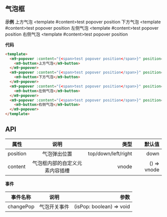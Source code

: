 ## 气泡框

**示例**
<m9-popover position="top">
  <m9-button type="pure">上方气泡</m9-button>
  <template #content><span>test popover position</span></template>
</m9-popover>
<m9-popover position="down">
  <m9-button type="pure">下方气泡</m9-button>
  <template #content><span>test popover position</span></template>
</m9-popover>
<m9-popover position="left">
  <m9-button type="pure">左侧气泡</m9-button>
  <template #content><span>test popover position</span></template>
</m9-popover>
<m9-popover position="right">
  <m9-button type="pure">右侧气泡</m9-button>
  <template #content><span>test popover position</span></template>
</m9-popover>

**代码**

```html
<template>
  <m9-popover :content="{<span>test popover position</span>}" position="top">
    <m9-button>上方气泡</m9-button>
  </m9-popover>
  <m9-popover :content="{<span>test popover position</span>}" position="down">
    <m9-button>下方气泡</m9-button>
  </m9-popover>
  <m9-popover :content="{<span>test popover position</span>}" position="left">
    <m9-button>左侧气泡</m9-button>
  </m9-popover>
  <m9-popover :content="{<span>test popover position</span>}" position="right">
    <m9-button>右侧气泡</m9-button>
  </m9-popover>
</template>
```

## API

| 属性           | 说明           | 类型  | 默认值  |
| ------------- |:-------------:| -----:| -----: |
| position       | 气泡弹出位置        | top/down/left/right |  down |
| content| 气泡框内部的自定义元素内容插槽        | vnode |  () => vnode |

**事件**

| 事件名称           | 说明           | 参数  |
| -------------     |:-------------:| -----:|
| changePop             | 气泡开关事件    | (isPop: boolean) => void |
